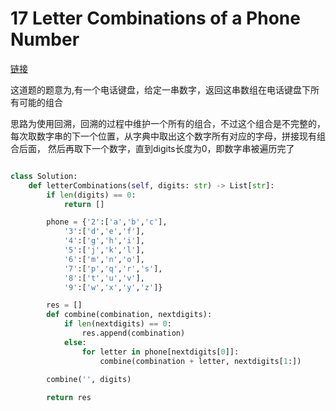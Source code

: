 # 17 Letter Combinations of a Phone Number

[链接](https://leetcode-cn.com/problems/letter-combinations-of-a-phone-number/)

这道题的题意为,有一个电话键盘，给定一串数字，返回这串数组在电话键盘下所有可能的组合

思路为使用回溯，回溯的过程中维护一个所有的组合，不过这个组合是不完整的，
每次取数字串的下一个位置，从字典中取出这个数字所有对应的字母，拼接现有组合后面，
然后再取下一个数字，直到digits长度为0，即数字串被遍历完了



```python

class Solution:
    def letterCombinations(self, digits: str) -> List[str]:
        if len(digits) == 0:
            return []

        phone = {'2':['a','b','c'],
            '3':['d','e','f'],
            '4':['g','h','i'],
            '5':['j','k','l'],
            '6':['m','n','o'],
            '7':['p','q','r','s'],
            '8':['t','u','v'],
            '9':['w','x','y','z']}

        res = []
        def combine(combination, nextdigits):
            if len(nextdigits) == 0:
                res.append(combination)
            else:
                for letter in phone[nextdigits[0]]:
                    combine(combination + letter, nextdigits[1:])
        
        combine('', digits)

        return res
```